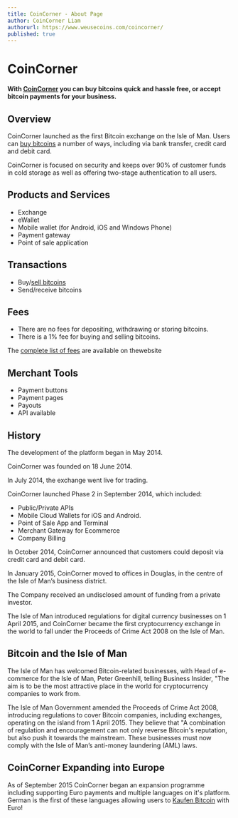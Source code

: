 ```yaml
---
title: CoinCorner - About Page
author: CoinCorner Liam
authorurl: https://www.weusecoins.com/coincorner/
published: true
---
```

<h1>CoinCorner</h1>
<p><b>With <a title="CoinCorner" href="https://www.coincorner.com/" target="_blank">CoinCorner</a> you can buy bitcoins quick and hassle free, or accept bitcoin payments for your business.</b></p>
<h2>Overview</h2>
<p>CoinCorner launched as the first Bitcoin exchange on the Isle of Man. Users can <a title="CoinCorner" href="https://www.coincorner.com/" target="_blank">buy bitcoins</a> a number of ways, including via bank transfer, credit card and debit card.</p>
<p>CoinCorner is focused on security and keeps over 90% of customer funds in cold storage as well as offering two-stage authentication to all users.</p>
<h2>Products and Services</h2>
<ul>
<li>Exchange</li>
<li>eWallet</li>
<li>Mobile wallet (for Android, iOS and Windows Phone)</li>
<li>Payment gateway</li>
<li>Point of sale application</li>
</ul>
<h2>Transactions</h2>
<ul>
<li>Buy/<a href="/how-to-sell-bitcoins/">sell bitcoins</a></li>
<li>Send/receive bitcoins</li>
</ul>
<h2>Fees</h2>
<ul>
<li>There are no fees for depositing, withdrawing or storing bitcoins.</li>
<li>There is a 1% fee for buying and selling bitcoins.</li>
</ul>
<p>The <a title="CoinCorner Fees" href="https://www.coincorner.com/Fees" target="_blank">complete list of fees</a> are available on thewebsite</p>
<h2>Merchant Tools</h2>
<ul>
<li>Payment buttons</li>
<li>Payment pages</li>
<li>Payouts</li>
<li>API available</li>
</ul>
<h2>History</h2>
<p>The development of the platform began in May 2014.</p>
<p>CoinCorner was founded on 18 June 2014.</p>
<p>In July 2014, the exchange went live for trading.</p>
<p>CoinCorner launched Phase 2 in September 2014, which included:</p>
<ul>
<li>Public/Private APIs</li>
<li>Mobile Cloud Wallets for iOS and Android.</li>
<li>Point of Sale App and Terminal</li>
<li>Merchant Gateway for Ecommerce</li>
<li>Company Billing</li>
</ul>
<p>In October 2014, CoinCorner announced that customers could deposit via credit card and debit card.</p>
<p>In January 2015, CoinCorner moved to offices in Douglas, in the centre of the Isle of Man’s business district.</p>
<p>The Company received an undisclosed amount of funding from a private investor.</p>
<p>The Isle of Man introduced regulations for digital currency businesses on 1 April 2015, and CoinCorner became the first cryptocurrency exchange in the world to fall under the Proceeds of Crime Act 2008 on the Isle of Man.</p>
<h2>Bitcoin and the Isle of Man</h2>
<p>The Isle of Man has welcomed Bitcoin-related businesses, with Head of e-commerce for the Isle of Man, Peter Greenhill, telling Business Insider, "The aim is to be the most attractive place in the world for cryptocurrency companies to work from.</p>
<p>The Isle of Man Government amended the Proceeds of Crime Act 2008, introducing regulations to cover Bitcoin companies, including exchanges, operating on the island from 1 April 2015. They believe that "A combination of regulation and encouragement can not only reverse Bitcoin's reputation, but also push it towards the mainstream. These businesses must now comply with the Isle of Man’s anti-money laundering (AML) laws.</p>
<h2>CoinCorner Expanding into Europe</h2>
<p>As of September 2015 CoinCorner began an expansion programme including supporting Euro payments and multiple languages on it's platform. German is the first of these languages allowing users to <a title="Kaufen bitcoin" href="https://www.coincorner.com/de" target="_blank">Kaufen Bitcoin</a> with Euro!
